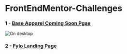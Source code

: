 # FrontEndMentor-Challenges

### 1 - <a href="https://fr0ntend-challenges.netlify.app/1/" target="_blank">Base Apparel Coming Soon Pgae</a> 
![On desktop](https://github.com/AhmedAF13/FrontEndMentor-Challenges/blob/main/1/design/desktop-preview.jpg)

### 2 - [Fylo Landing Page]()
